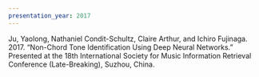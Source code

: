 ```yaml
---
presentation_year: 2017
---
```

Ju, Yaolong, Nathaniel Condit-Schultz, Claire Arthur, and Ichiro Fujinaga. 2017. “Non-Chord Tone Identification Using Deep Neural Networks.” Presented at the 18th International Society for Music Information Retrieval Conference (Late-Breaking), Suzhou, China.
